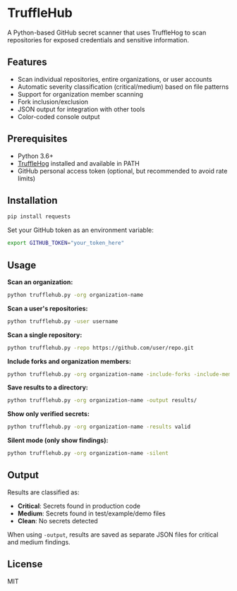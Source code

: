 # TruffleHub

A Python-based GitHub secret scanner that uses TruffleHog to scan repositories for exposed credentials and sensitive information.

## Features

-   Scan individual repositories, entire organizations, or user accounts
-   Automatic severity classification (critical/medium) based on file patterns
-   Support for organization member scanning
-   Fork inclusion/exclusion
-   JSON output for integration with other tools
-   Color-coded console output

## Prerequisites

-   Python 3.6+
-   [TruffleHog](https://github.com/trufflesecurity/trufflehog) installed and available in PATH
-   GitHub personal access token (optional, but recommended to avoid rate limits)

## Installation

```bash
pip install requests
```

Set your GitHub token as an environment variable:

```bash
export GITHUB_TOKEN="your_token_here"
```

## Usage

**Scan an organization:**

```bash
python trufflehub.py -org organization-name
```

**Scan a user's repositories:**

```bash
python trufflehub.py -user username
```

**Scan a single repository:**

```bash
python trufflehub.py -repo https://github.com/user/repo.git
```

**Include forks and organization members:**

```bash
python trufflehub.py -org organization-name -include-forks -include-members
```

**Save results to a directory:**

```bash
python trufflehub.py -org organization-name -output results/
```

**Show only verified secrets:**

```bash
python trufflehub.py -org organization-name -results valid
```

**Silent mode (only show findings):**

```bash
python trufflehub.py -org organization-name -silent
```

## Output

Results are classified as:

-   **Critical**: Secrets found in production code
-   **Medium**: Secrets found in test/example/demo files
-   **Clean**: No secrets detected

When using `-output`, results are saved as separate JSON files for critical and medium findings.

## License

MIT
